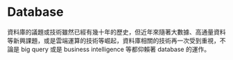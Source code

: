 # Database

資料庫的議題或技術雖然已經有幾十年的歷史，但近年來隨著大數據、高通量資料等新興課題，或是雲端運算的技術等崛起，資料庫相關的技術再一次受到重視，不論是 big query 或是 business intelligence 等都仰賴著 database 的運作。
